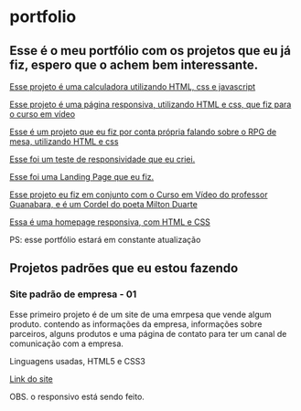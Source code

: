 # portfolio
 
<h2>Esse é o meu portfólio com os projetos que eu já fiz, espero que o achem bem interessante.</h2>

<a href="https://joao-paulo-moreira.github.io/portfolio/calculadora/" target="_blank">Esse projeto é uma calculadora utilizando HTML, css e javascript</a>

<a href="https://joao-paulo-moreira.github.io/portfolio/projeto-android/android" target="_blank">Esse projeto é uma página responsiva, utilizando HTML e css, que fiz para o curso em vídeo</a>

<a href="https://joao-paulo-moreira.github.io/portfolio/RPG-o-que-e/" target="_blank">Esse é um projeto que eu fiz por conta própria falando sobre o RPG de mesa, utilizando HTML e css</a>

<a href="https://joao-paulo-moreira.github.io/portfolio/teste-responsivo/" target="_blank">Esse foi um teste de responsividade que eu criei.</a>

<a href="https://joao-paulo-moreira.github.io/portfolio/projeto-landing/" target="_blank">Esse foi uma Landing Page que eu fiz.</a>

<a href="https://joao-paulo-moreira.github.io/portfolio/projeto-cordel/" target="_blank">Esse projeto eu fiz em conjunto com o Curso em Vídeo do professor Guanabara, e é um Cordel do poeta Milton Duarte<a>

<a href="https://joao-paulo-moreira.github.io/portfolio/meu-site/" target="_blank"> Essa é uma homepage responsiva, com HTML e CSS</a>

PS: esse portfólio estará em constante atualização

<h2>Projetos padrões que eu estou fazendo</h2>

<h3>Site padrão de empresa - 01</h3>
<p>Esse primeiro projeto é de um site de uma emrpesa que vende algum produto. contendo as informações da empresa, informações sobre parceiros, alguns produtos e uma página de contato para ter um canal de comunicação com a empresa. </p>
<p>Linguagens usadas, HTML5 e CSS3</p>

<a href="https://joao-paulo-moreira.github.io/portfolio/padrao-01/">Link do site</a>

<p>OBS. o responsivo está sendo feito.</p>